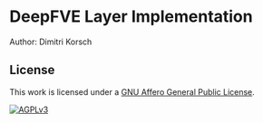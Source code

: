# DeepFVE Layer Implementation

Author: Dimitri Korsch


## License
This work is licensed under a [GNU Affero General Public License][agplv3].

[![AGPLv3][agplv3-image]][agplv3]

[agplv3]: https://www.gnu.org/licenses/agpl-3.0.html
[agplv3-image]: https://www.gnu.org/graphics/agplv3-88x31.png

